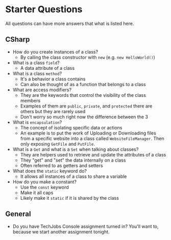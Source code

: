 # Starter Questions

All questions can have more answers that what is listed here.

## CSharp

* How do you create instances of a class?
  * By calling the class constructor with `new` (e.g. `new HelloWorld()`)
* What is a class `field`?
  * A data attribute of a class
* What is a class `method`?
  * It's a behavior a class contains
  * Can also be thought of as a function that belongs to a class
* What are access modifiers?
  * They are the keywords that control the visibility of the class members
  * Examples of them are `public`, `private`, and `protected` there are others but they are rarely used
  * Don't worry so much right now the difference between the 3
* What is `encapsulation`?
  * The concept of isolating specific data or actions
  * An example is to put the work of Uploading or Downloading files from a specific website into a class called `WebsiteFileManager`. Then only exposing `GetFile` and `PutFile`.
* What is a `Get` and what is a `Set` when talking about classes?
  * They are helpers used to retrieve and update the attributes of a class
  * They "get" and "set" the data internally on a class
  * Often referred to as getters and setters
* What does the `static` keyword do?
  * It allows all instances of a class to share a variable
* How do you make a constant?
  * Use the `const` keyword
  * Make it all caps
  * Likely make it `static` if it is shared by the class

## General

* Do you have TechJobs Console assignment turned in? You'll want to, because we start another assignment tonight.
